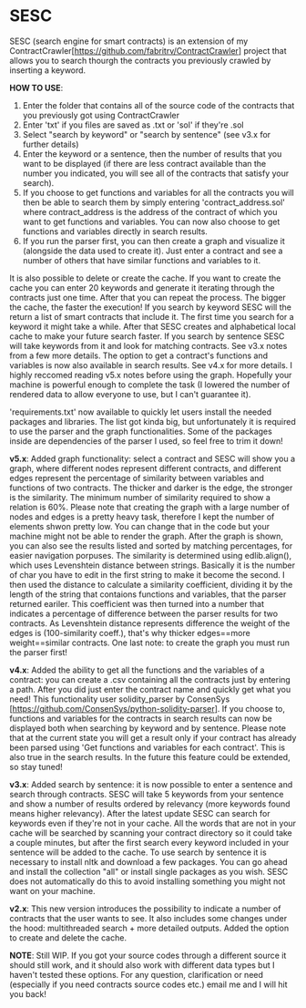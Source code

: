 # SESC
SESC (search engine for smart contracts) is an extension of my ContractCrawler[https://github.com/fabritrv/ContractCrawler] project that allows you to search thourgh the contracts you previously crawled by inserting a keyword.


**HOW TO USE**:
1. Enter the folder that contains all of the source code of the contracts that you previously got using ContractCrawler
2. Enter 'txt' if you files are saved as .txt or 'sol' if they're .sol
3. Select "search by keyword" or "search by sentence" (see v3.x for further details)
4. Enter the keyword or a sentence, then the number of results that you want to be displayed (if there are less contract available than the number you indicated, you will see all of the contracts that satisfy your search).
5. If you choose to get functions and variables for all the contracts you will then be able to search them by simply entering 'contract_address.sol' where contract_address is the address of the contract of which you want to get functions and variables. You can now also choose to get functions and variables directly in search results.
6. If you run the parser first, you can then create a graph and visualize it (alongside the data used to create it). Just enter a contract and see a number of others that have similar functions and variables to it.

It is also possible to delete or create the cache. If you want to create the cache you can enter 20 keywords and generate it iterating through the contracts just one time. After that you can repeat the process. The bigger the cache, the faster the execution!
If you search by keyword SESC will the return a list of smart contracts that include it. The first time you search for a keyword it might take a while. After that SESC creates and alphabetical local cache to make your future search faster.
If you search by sentence SESC will take keywords from it and look for matching contracts. See v3.x notes from a few more details.
The option to get a contract's functions and variables is now also available in search results. See v4.x for more details.
I highly reccomed reading v5.x notes before using the graph. Hopefully your machine is powerful enough to complete the task (I lowered the number of rendered data to allow everyone to use, but I can't guarantee it).

'requirements.txt' now available to quickly let users install the needed packages and libraries. The list got kinda big, but unfortunately it is required to use the parser and the graph functionalities. Some of the packages inside are dependencies of the parser I used, so feel free to trim it down!


**v5.x**:
Added graph functionality: select a contract and SESC will show you a graph, where different nodes represent different contracts, and different edges represent the percentage of similarity between variables and functions of two contracts. The thicker and darker is the edge, the stronger is the similarity.
The minimum number of similarity required to show a relation is 60%. Please note that creating the graph with a large number of nodes and edges is a pretty heavy task, therefore I kept the number of elements shwon pretty low. You can change that in the code but your machine might not be able to render the graph.
After the graph is shown, you can also see the results listed and sorted by matching percentages, for easier navigation porpuses.
The similarity is determined using edlib.align(), which uses Levenshtein distance between strings. Basically it is the number of char you have to edit in the first string to make it become the second.
I then used the distance to calculate a similarity coefficient, dividing it by the length of the string that contaions functions and variables, that the parser returned eariler. This coefficient was then turned into a number that indicates a percentage of difference between the parser results for two contracts.
As Levenshtein distance represents difference the weight of the edges is (100-similarity coeff.), that's why thicker edges==more weight==similar contracts.
One last note: to create the graph you must run the parser first!


**v4.x**:
Added the ability to get all the functions and the variables of a contract: you can create a .csv containing all the contracts just by entering a path. After you did just enter the contract name and quickly get what you need! This functionality user solidity_parser by ConsenSys [https://github.com/ConsenSys/python-solidity-parser].
If you choose to, functions and variables for the contracts in search results can now be displayed both when searching by keyword and by sentence.
Please note that at the current state you will get a result only if your contract has already been parsed using 'Get functions and variables for each contract'. This is also true in the search results.
In the future this feature could be extended, so stay tuned!


**v3.x**:
Added search by sentence: it is now possible to enter a sentence and search through contracts. SESC will take 5 keywords from your sentence and show a number of results ordered by relevancy (more keywords found means higher relevancy). After the latest update SESC can search for keywords even if they're not in your cache. All the words that are not in your cache will be searched by scanning your contract directory so it could take a couple minutes, but after the first search every keyword included in your sentence will be added to the cache.
To use search by sentence it is necessary to install nltk and download a few packages. You can go ahead and install the collection "all" or install single packages as you wish. SESC does not automatically do this to avoid installing something you might not want on your machine.


**v2.x**:
This new version introduces the possibility to indicate a number of contracts that the user wants to see. It also includes some changes under the hood: multithreaded search + more detailed outputs.
Added the option to create and delete the cache.


**NOTE**:
Still WIP. If you got your source codes through a different source it should still work, and it should also work with different data types but I haven't tested these options.
For any question, clarification or need (especially if you need contracts source codes etc.) email me and I will hit you back!